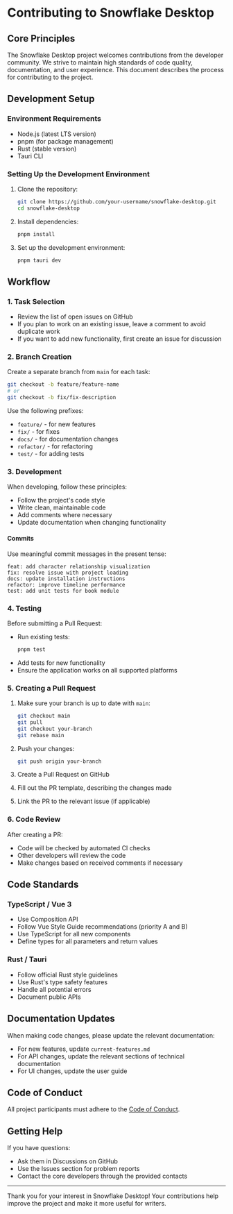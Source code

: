 # Contributing to Snowflake Desktop

## Core Principles

The Snowflake Desktop project welcomes contributions from the developer community. We strive to maintain high standards of code quality, documentation, and user experience. This document describes the process for contributing to the project.

## Development Setup

### Environment Requirements

- Node.js (latest LTS version)
- pnpm (for package management)
- Rust (stable version)
- Tauri CLI

### Setting Up the Development Environment

1. Clone the repository:

   ```bash
   git clone https://github.com/your-username/snowflake-desktop.git
   cd snowflake-desktop
   ```

2. Install dependencies:

   ```bash
   pnpm install
   ```

3. Set up the development environment:
   ```bash
   pnpm tauri dev
   ```

## Workflow

### 1. Task Selection

- Review the list of open issues on GitHub
- If you plan to work on an existing issue, leave a comment to avoid duplicate work
- If you want to add new functionality, first create an issue for discussion

### 2. Branch Creation

Create a separate branch from `main` for each task:

```bash
git checkout -b feature/feature-name
# or
git checkout -b fix/fix-description
```

Use the following prefixes:

- `feature/` - for new features
- `fix/` - for fixes
- `docs/` - for documentation changes
- `refactor/` - for refactoring
- `test/` - for adding tests

### 3. Development

When developing, follow these principles:

- Follow the project's code style
- Write clean, maintainable code
- Add comments where necessary
- Update documentation when changing functionality

#### Commits

Use meaningful commit messages in the present tense:

```
feat: add character relationship visualization
fix: resolve issue with project loading
docs: update installation instructions
refactor: improve timeline performance
test: add unit tests for book module
```

### 4. Testing

Before submitting a Pull Request:

- Run existing tests:
  ```bash
  pnpm test
  ```
- Add tests for new functionality
- Ensure the application works on all supported platforms

### 5. Creating a Pull Request

1. Make sure your branch is up to date with `main`:

   ```bash
   git checkout main
   git pull
   git checkout your-branch
   git rebase main
   ```

2. Push your changes:

   ```bash
   git push origin your-branch
   ```

3. Create a Pull Request on GitHub
4. Fill out the PR template, describing the changes made
5. Link the PR to the relevant issue (if applicable)

### 6. Code Review

After creating a PR:

- Code will be checked by automated CI checks
- Other developers will review the code
- Make changes based on received comments if necessary

## Code Standards

### TypeScript / Vue 3

- Use Composition API
- Follow Vue Style Guide recommendations (priority A and B)
- Use TypeScript for all new components
- Define types for all parameters and return values

### Rust / Tauri

- Follow official Rust style guidelines
- Use Rust's type safety features
- Handle all potential errors
- Document public APIs

## Documentation Updates

When making code changes, please update the relevant documentation:

- For new features, update `current-features.md`
- For API changes, update the relevant sections of technical documentation
- For UI changes, update the user guide

## Code of Conduct

All project participants must adhere to the [Code of Conduct](CODE_OF_CONDUCT.md).

## Getting Help

If you have questions:

- Ask them in Discussions on GitHub
- Use the Issues section for problem reports
- Contact the core developers through the provided contacts

---

Thank you for your interest in Snowflake Desktop! Your contributions help improve the project and make it more useful for writers.
